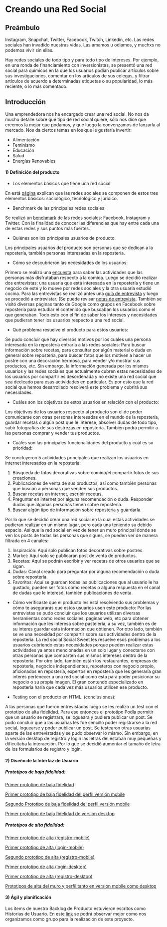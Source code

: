 # Creando una Red Social

## Preámbulo

Instagram, Snapchat, Twitter, Facebook, Twitch, Linkedin, etc. Las redes
sociales han invadido nuestras vidas. Las amamos u odiamos, y muchxs no podemos
vivir sin ellas.

Hay redes sociales de todo tipo y para todo tipo de intereses. Por ejemplo,
en una ronda de financiamiento con inversionistas, se presentó una red social
para químicos en la que los usuarios podían publicar artículos sobre sus
investigaciones, comentar en los artículos de sus colegas, y filtrar artículos
de acuerdo a determinadas etiquetas o su popularidad, lo más reciente, o lo
más comentado.

## Introducción

Una emprendedora nos ha encargado crear una red social. No nos da mucho detalle
sobre qué tipo de red social quiere, sólo nos dice que creemos la mejor que
podamos, y que luego la convenzamos de lanzarla al mercado. Nos da ciertos temas
en los que le gustaría invertir:

* Alimentación
* Feminismo
* Educación
* Salud
* Energías Renovables



#### 1) Definición del producto


* Los elementos básicos que tiene una red social:
 
En está [página](https://www.eipe.es/3-elementos-que-componen-red-social/) explican que las redes sociales se componen de estos tres elementos básicos: sociológico, tecnológico y jurídico.

* Benchmark de las principales redes sociales: 

Se realizó un [benchmark](https://drive.google.com/file/d/1ayjtyKqF_dq3NcIUKkaBeite6Mp0-mbR/view?usp=sharing) de las redes sociales: Facebook, Instagram y Twitter. Con la finalidad de conocer las diferencias que hay entre cada una de estas redes y sus puntos más fuertes.

* Quiénes son los principales usuarios de producto: 

Los principales usuarios del producto son personas que se dedican a la repostería, también personas interesadas en la repostería. 

* Cómo se descubrieron las necesidades de los usuarios:

Primero se realizó una [encuesta](https://docs.google.com/forms/d/1bVI3itZ7IV7qhLFybQQqn2s2wORfUAOJVaG3hcC65BI/edit?usp=sharing) para saber las actividades que las personas más disfrutaban respecto a la comida. Luego se decidió realizar dos entrevistas: una usuaria que está interesada en la repostería y tiene un negocio de esté y lo mueve por redes sociales y la otra usuaria estudió cocina. 
Para las entrevistas se realizó antes una [guía de entrevista](https://drive.google.com/file/d/18tX3rJg091_R1o7SiZEGXz2-FrBGSvfz/view?usp=sharing) y luego se procedió a entrevistar. (Se puede revisar [notas de entrevista](https://drive.google.com/file/d/16C3SAKP_QIxF00grT9xXqbX5hLa5BH_F/view?usp=sharing).
También se visitó diversas páginas tanto de Google como grupos en Facebook sobre repostería para estudiar el contenido que buscaban los usuarios como el que generaban. Todo esto con el fin de saber los intereses y necesidades que pudieran tener los usuarios respecto a una red social. 

* Qué problema resuelve el producto para estos usuarios: 

Se pudo concluir que hay diversos motivos por los cuales una persona interesada en la repostería entraría a las redes sociales: Para buscar información sobre recetas, para consultar por algún material o duda en general sobre repostería, para buscar fotos que los motiven a hacer un postre con una decoración hermosa, para vender y/o mostrar sus productos, etc. Sin embargo, la información generada por los mismos usuarios y las redes sociales que actualmente cubren estas necesidades de los usuarios por compartir es desordenada y no existe una red social que sea dedicado para esas actividades en particular. Es por esto que la red social que hemos desarrollado resolverá este problema y cubrirá sus necesidades.

* Cuáles son los objetivos de estos usuarios en relación con el producto:

Los objetivos de los usuarios respecto al producto son el de poder comunicarse con otras personas interesadas en el mundo de la repostería, guardar recetas o algún post que le interese, absolver dudas de todo tipo, subir fotografías de sus destrezas en repostería. También podrá permitir a las personas comprar y vender tus productos.

* Cuáles son las principales funcionalidades del producto y cuál es su prioridad:

Se concluyeron 5 actividades principales que realizan los usuarios en internet interesados en la repostería: 

  1.	Búsqueda de fotos decorativas sobre comida/el compartir fotos de sus creaciones.
  2.	Publicaciones de venta de sus productos, así como también personas que buscan a personas que venden sus productos.
  3.	Buscar recetas en internet, escribir recetas.
  4.	Preguntar en internet por alguna recomendación o duda. Responder dudas que algunas personas tienen sobre repostería.
  5.	Buscar algún tipo de información sobre repostería y guardarla.

Por lo que se decidió crear una red social en la cual estas actividades se pudieran realizar en un mismo lugar, pero cada una teniendo su debido espacio. Así que la red social en vez de tener un muro principal donde se ven los posts de todas las personas que sigues, se pueden ver de manera filtrada en 4 canales:

  1.	Inspiración: Aquí solo publican fotos decorativas sobre postres.
  2.	Market: Aquí solo se publicarán post de venta de productos.
  3.	Recetas: Aquí se podrán escribir y ver recetas de otros usuarios que se sigan.
  4.	Dudas: Canal creado para preguntar por alguna recomendación o duda sobre repostería. 
  5.	Favoritos: Aquí se guardan todas las publicaciones que al usuario le ha gustado, pueden ser fotos como recetas o alguna respuesta en el canal de dudas que le interesó, también publicaciones de venta.

* Cómo verificaste que el producto les está resolviendo sus problemas y cómo te asegurarás que estos usuarios usen este producto: 
  Por las entrevistas se pudo concluir que los usuarios utilizan diversas herramientas como redes sociales, paginas web, etc para obtener información que les interesa sobre pastelería; a su vez, también es de su interes guardar esta información que obtienen. Por otro lado, también se ve una necesidad por compartir sobre sus actividades dentro de la repostería. La red social Social Sweet les resuelve esos problemas a los usuarios cubriendo estas necesidades porque pueden realizar estas actividades ya antes mencionadas en un solo lugar y conectarse con otras personas que comparten sus mismos intereses dentro de la repostería. Por otro lado, también están los restaurantes, empresas de repostería, negocios independientes, reposteros con negocio propio, aficionados en repostería, expertos en repostería que les generaría gran interés pertenecer a una red social como esta para poder posicionar su negocio o su propia imagen. El gran contendo especializado en repostería haría que cada vez más usuarios utilicen ese producto.
 

* Testing con el producto en HTML. (conclusiones): 

A las personas que fueron entrevistadas luego se les realizó un test con el prototipo de alta fidelidad. Para ese entonces el prototipo Podía permitir que un usuario se registrara, se logueara y pudiera publicar un post. 
Se pudo concluir que a las usuarias les fue sencillo poder registrarse a la red social, loguearse y poder publicar un post.
Se testearon otras usuarias aparte de las entrevistadas y se pudo observar lo mismo. Sin embargo, en la versión desktop de registro y login las letras del estaban muy pequeñas y dificultaba la interacción. Por lo que se decidió aumentar el tamaño de letra de los formularios de registro y login.



#### 2) Diseño de la Interfaz de Usuario 

##### Prototipos de baja fidelidad: 

[Primer prototipo de baja fidelidad](https://drive.google.com/file/d/1zNS5ZT7_KLB7uhfU5zJ_VUiaq_0kwbJj/view?usp=sharing)

[Primer prototipo de baja fidelidad del perfil versión mobile](https://drive.google.com/drive/folders/1pgqJt-MElT00NLGijbXB3g9mNs4CoGrm) 

[Segundo Prototipo de baja fidelidad del perfil versión mobile](https://drive.google.com/file/d/13zSd3BWALN_6In59pXQZjshc9SV6ikE6/view?usp=sharing)

[Primer prototipo de baja fidelidad de versión desktop](https://drive.google.com/file/d/1W1UfoSF-5lZmJE7cYHy2bguMmYmcoXfT/view?usp=sharing)


##### Prototipos de alta fidelidad:

[Primer prototipo de alta (registro-mobile) ](https://www.figma.com/file/B1EEcZq3TnA5rVwcCLatth/REGISTER?node-id=0%3A1)

[Primer prototipo de alta (login-mobile)](https://www.figma.com/file/X7KHBFBujG7OubA7eypvOjng/Ingreso-SocialMedia-mobile?node-id=0%3A1)

[Segundo prototipo de alta (registro-mobile)](https://www.figma.com/file/HFYVGtOPIWHAFI0MoAwe0Aiu/Registro-SocialMeal-mobile?node-id=0%3A1)

[Primer prototipo de alta (login-desktop)](https://www.figma.com/file/fxDv9XUUTNMBlfT0I7mlsvYA/Ingreso-SocialMedia-desktop?node-id=0%3A1)

[Primer prototipo de alta (registro-desktop)](https://www.figma.com/file/OQgveoit6FBeagoho7q6uUUE/Registro-SocialMeal-desktop?node-id=0%3A1)

[Prototipos de alta del muro y perfil tanto en versión mobile como desktop](https://marvelapp.com/9932ace)


#### 3) Ágil y planificación
Los ítems de nuestro Backlog de Producto estuvieron escritos como Historias de Usuario. 
En este [link](https://drive.google.com/file/d/1EB92r1gVRun8Sttq1nIr1C6oGN677TiE/view?usp=sharing) se podrá observar mejor como nos organizamos como grupo para la realización de este proyecto. 





























































































